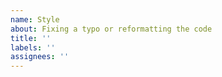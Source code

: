 ```yaml
---
name: Style
about: Fixing a typo or reformatting the code
title: ''
labels: ''
assignees: ''
---
```


